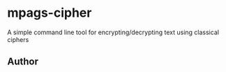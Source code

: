 # mpags-cipher
A simple command line tool for encrypting/decrypting text using classical ciphers
## Author
